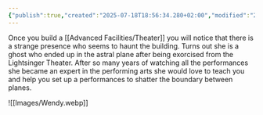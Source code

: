 ```yaml
---
{"publish":true,"created":"2025-07-18T18:56:34.280+02:00","modified":"2025-07-18T17:56:04.523+02:00","cssclasses":""}
---
```


Once you build a [[Advanced Facilities/Theater]] you will notice that there is a strange presence who seems to haunt the building. Turns out she is a ghost who ended up in the astral plane after being exorcised from the Lightsinger Theater. After so many years of watching all the performances she became an expert in the performing arts she would love to teach you and help you set up a performances to shatter the boundary between planes.


![[Images/Wendy.webp]]
